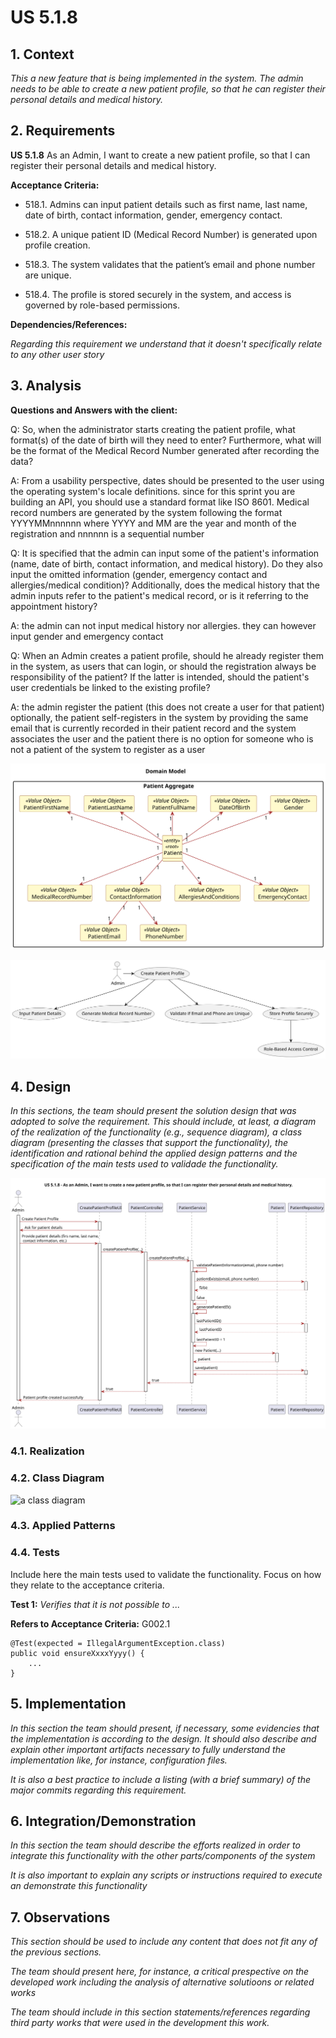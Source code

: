 # US 5.1.8


## 1. Context

*This a new feature that is being implemented in the system. The admin needs to be able to create a new patient profile, so that he can register their personal details and medical history.*

## 2. Requirements

**US 5.1.8** As an Admin, I want to create a new patient profile, so that I can register their personal details and medical history.

**Acceptance Criteria:**

- 518.1. Admins can input patient details such as first name, last name, date of birth, contact information, gender, emergency contact.

- 518.2. A unique patient ID (Medical Record Number) is generated upon profile creation.
 
- 518.3. The system validates that the patient’s email and phone number are unique.

- 518.4. The profile is stored securely in the system, and access is governed by role-based permissions.

**Dependencies/References:**

*Regarding this requirement we understand that it doesn't specifically relate to any other user story*

## 3. Analysis

**Questions and Answers with the client:**

Q: So, when the administrator starts creating the patient profile, what format(s) of the date of birth will they need to enter? Furthermore, what will be the format of the Medical Record Number generated after recording the data?

A: From a usability perspective, dates should be presented to the user using the operating system's locale definitions. since for this sprint you are building an API, you should use a standard format like ISO 8601. Medical record numbers are generated by the system following the format YYYYMMnnnnnn where YYYY and MM are the year and month of the registration and nnnnnn is a sequential number

Q: It is specified that the admin can input some of the patient's information (name, date of birth, contact information, and medical history). Do they also input the omitted information (gender, emergency contact and allergies/medical condition)? Additionally, does the medical history that the admin inputs refer to the patient's medical record, or is it referring to the appointment history?

A: the admin can not input medical history nor allergies. they can however input gender and emergency contact

Q: When an Admin creates a patient profile, should he already register them in the system, as users that can login, or should the registration always be responsibility of the patient? If the latter is intended, should the patient's user credentials be linked to the existing profile?

A: the admin register the patient (this does not create a user for that patient) optionally, the patient self-registers in the system by providing the same email that is currently recorded in their patient record and the system associates the user and the patient there is no option for someone who is not a patient of the system to register as a user

![Analysis](analysis/svg/analysis.svg)

![Analysis](analysis/svg/use_case.svg)

## 4. Design

*In this sections, the team should present the solution design that was adopted to solve the requirement. This should include, at least, a diagram of the realization of the functionality (e.g., sequence diagram), a class diagram (presenting the classes that support the functionality), the identification and rational behind the applied design patterns and the specification of the main tests used to validade the functionality.*

![Design](design/svg/sequence-diagram.svg)


### 4.1. Realization

### 4.2. Class Diagram

![a class diagram](class-diagram-01.svg "A Class Diagram")

### 4.3. Applied Patterns

### 4.4. Tests

Include here the main tests used to validate the functionality. Focus on how they relate to the acceptance criteria.

**Test 1:** *Verifies that it is not possible to ...*

**Refers to Acceptance Criteria:** G002.1


```
@Test(expected = IllegalArgumentException.class)
public void ensureXxxxYyyy() {
	...
}
````

## 5. Implementation

*In this section the team should present, if necessary, some evidencies that the implementation is according to the design. It should also describe and explain other important artifacts necessary to fully understand the implementation like, for instance, configuration files.*

*It is also a best practice to include a listing (with a brief summary) of the major commits regarding this requirement.*

## 6. Integration/Demonstration

*In this section the team should describe the efforts realized in order to integrate this functionality with the other parts/components of the system*

*It is also important to explain any scripts or instructions required to execute an demonstrate this functionality*

## 7. Observations

*This section should be used to include any content that does not fit any of the previous sections.*

*The team should present here, for instance, a critical prespective on the developed work including the analysis of alternative solutioons or related works*

*The team should include in this section statements/references regarding third party works that were used in the development this work.*